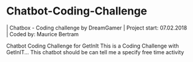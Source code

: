 # Chatbot-Coding-Challenge
|	Chatbox - Coding challenge by DreamGamer
|	Project start: 07.02.2018	
|	Coded by: Maurice Bertram



Chatbot Coding Challenge for GetInIt
This is a Coding Challenge with GetInIT... This chatbot should be can tell me a specify free time activity
